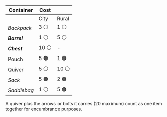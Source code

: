 | Container    | Cost |       |
| ------------ | ---- | ----- |
|              | City | Rural |
| *Backpack*   | 3 ⚪  | 1 ⚪   |
| ***Barrel*** | 1 ⚪  | 5 ⚪   |
| ***Chest***  | 10 ⚪ | -     |
| Pouch        | 5 🟤 | 1 🟤  |
| Quiver       | 5 ⚪  | 10 ⚪  |
| *Sack*       | 5 🟤 | 2 🟤  |
| *Saddlebag*  | 1 ⚪  | 5 🟤  |
A quiver plus the arrows or bolts it carries (20 maximum) count as one item together for encumbrance purposes.